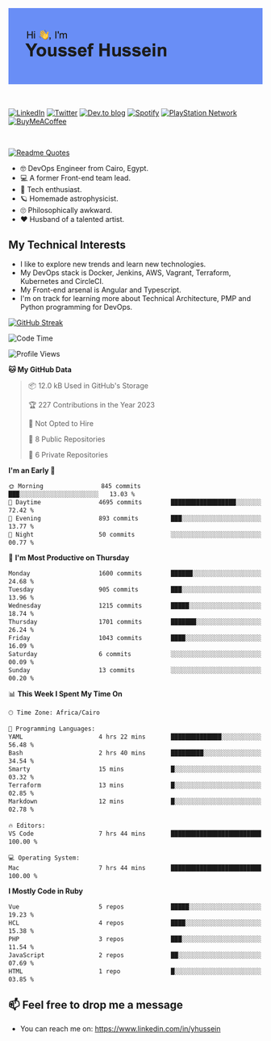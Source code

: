 [![Youssef's GitHub Banner](./assets/youssef-hussein.png)](https://github.com/yorki404)

</br>

[![LinkedIn](https://img.shields.io/badge/linkedin-%230077B5.svg?style=for-the-badge&logo=linkedin&logoColor=white)](https://www.linkedin.com/in/yhussein/)
[![Twitter](https://img.shields.io/badge/yorki404-%231DA1F2.svg?style=for-the-badge&logo=Twitter&logoColor=white)](https://twitter.com/yorki404)
[![Dev.to blog](https://img.shields.io/badge/dev.to-0A0A0A?style=for-the-badge&logo=dev.to&logoColor=white)](https://dev.to/yorki404)
[![Spotify](https://img.shields.io/badge/Spotify-1ED760?style=for-the-badge&logo=spotify&logoColor=white)](https://open.spotify.com/user/yorki404)
[![PlayStation Network](https://img.shields.io/badge/PSN-%230070D1.svg?style=for-the-badge&logo=Playstation&logoColor=white)](https://psnprofiles.com/yorki404)
[![BuyMeACoffee](https://img.shields.io/badge/Buy%20Me%20a%20Coffee-ffdd00?style=for-the-badge&logo=buy-me-a-coffee&logoColor=black)](https://www.buymeacoffee.com/Yorki404)

</br>

[![Readme Quotes](https://quotes-github-readme.vercel.app/api?type=horizontal&theme=dark)](https://github.com/piyushsuthar/github-readme-quotes)


- :nerd_face: DevOps Engineer from Cairo, Egypt.
- :computer: A former Front-end team lead.
- :satellite: Tech enthusiast.
- :ringed_planet: Homemade astrophysicist.
- :roll_eyes: Philosophically awkward.
- :heart: Husband of a talented artist.

## My Technical Interests

- I like to explore new trends and learn new technologies.
- My DevOps stack is Docker, Jenkins, AWS, Vagrant, Terraform, Kubernetes and CircleCI.
- My Front-end arsenal is Angular and Typescript.
- I'm on track for learning more about Technical Architecture, PMP and Python programming for DevOps.

[![GitHub Streak](https://github-readme-streak-stats.herokuapp.com/?user=yorki404&theme=dark)](https://git.io/streak-stats)

<!--START_SECTION:waka-->
![Code Time](http://img.shields.io/badge/Code%20Time-444%20hrs%203%20mins-blue)

![Profile Views](http://img.shields.io/badge/Profile%20Views-0-blue)

**🐱 My GitHub Data** 

> 📦 12.0 kB Used in GitHub's Storage 
 > 
> 🏆 227 Contributions in the Year 2023
 > 
> 🚫 Not Opted to Hire
 > 
> 📜 8 Public Repositories 
 > 
> 🔑 6 Private Repositories 
 > 
**I'm an Early 🐤** 

```text
🌞 Morning                845 commits         ███░░░░░░░░░░░░░░░░░░░░░░   13.03 % 
🌆 Daytime                4695 commits        ██████████████████░░░░░░░   72.42 % 
🌃 Evening                893 commits         ███░░░░░░░░░░░░░░░░░░░░░░   13.77 % 
🌙 Night                  50 commits          ░░░░░░░░░░░░░░░░░░░░░░░░░   00.77 % 
```
📅 **I'm Most Productive on Thursday** 

```text
Monday                   1600 commits        ██████░░░░░░░░░░░░░░░░░░░   24.68 % 
Tuesday                  905 commits         ███░░░░░░░░░░░░░░░░░░░░░░   13.96 % 
Wednesday                1215 commits        █████░░░░░░░░░░░░░░░░░░░░   18.74 % 
Thursday                 1701 commits        ███████░░░░░░░░░░░░░░░░░░   26.24 % 
Friday                   1043 commits        ████░░░░░░░░░░░░░░░░░░░░░   16.09 % 
Saturday                 6 commits           ░░░░░░░░░░░░░░░░░░░░░░░░░   00.09 % 
Sunday                   13 commits          ░░░░░░░░░░░░░░░░░░░░░░░░░   00.20 % 
```


📊 **This Week I Spent My Time On** 

```text
🕑︎ Time Zone: Africa/Cairo

💬 Programming Languages: 
YAML                     4 hrs 22 mins       ██████████████░░░░░░░░░░░   56.48 % 
Bash                     2 hrs 40 mins       █████████░░░░░░░░░░░░░░░░   34.54 % 
Smarty                   15 mins             █░░░░░░░░░░░░░░░░░░░░░░░░   03.32 % 
Terraform                13 mins             █░░░░░░░░░░░░░░░░░░░░░░░░   02.85 % 
Markdown                 12 mins             █░░░░░░░░░░░░░░░░░░░░░░░░   02.78 % 

🔥 Editors: 
VS Code                  7 hrs 44 mins       █████████████████████████   100.00 % 

💻 Operating System: 
Mac                      7 hrs 44 mins       █████████████████████████   100.00 % 
```

**I Mostly Code in Ruby** 

```text
Vue                      5 repos             █████░░░░░░░░░░░░░░░░░░░░   19.23 % 
HCL                      4 repos             ████░░░░░░░░░░░░░░░░░░░░░   15.38 % 
PHP                      3 repos             ███░░░░░░░░░░░░░░░░░░░░░░   11.54 % 
JavaScript               2 repos             ██░░░░░░░░░░░░░░░░░░░░░░░   07.69 % 
HTML                     1 repo              █░░░░░░░░░░░░░░░░░░░░░░░░   03.85 % 
```




<!--END_SECTION:waka-->

## 📫 Feel free to drop me a message
- You can reach me on: https://www.linkedin.com/in/yhussein
